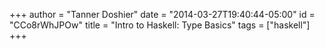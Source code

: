 +++
author = "Tanner Doshier"
date = "2014-03-27T19:40:44-05:00"
id = "CCo8rWhJPOw"
title = "Intro to Haskell: Type Basics"
tags = ["haskell"]
+++
